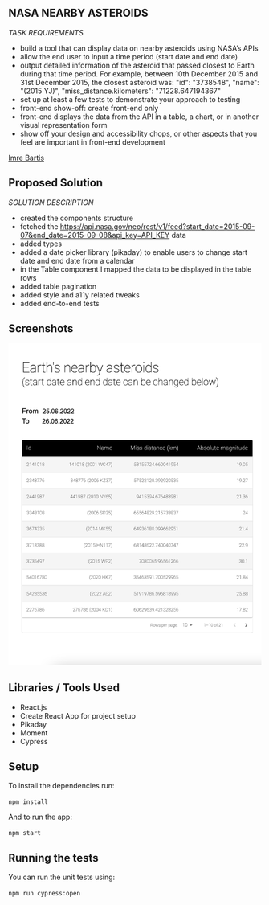 ## NASA NEARBY ASTEROIDS

*TASK REQUIREMENTS*
- build a tool that can display data on nearby asteroids using NASA’s
APIs
- allow the end user to input a time period (start date and end date)
- output detailed information of the asteroid that passed closest to Earth during that time
period. For example, between 10th December 2015 and 31st December 2015, the closest
asteroid was: "id": "3738548", "name": "(2015 YJ)", "miss_distance.kilometers": "71228.647194367"
- set up at least a few tests to demonstrate your approach to testing
- front-end show-off: create front-end only
- front-end displays the data from the API in a
table, a chart, or in another visual representation form
- show off your design and accessibility
chops, or other aspects that you feel are important in front-end development

[Imre Bartis](mailto:imbartis@gmail.com)

## Proposed Solution

*SOLUTION DESCRIPTION*
- created the components structure
- fetched the https://api.nasa.gov/neo/rest/v1/feed?start_date=2015-09-07&end_date=2015-09-08&api_key=API_KEY data
- added types
- added a date picker library (pikaday) to enable users to change start date and end date from a calendar
- in the Table component I mapped the data to be displayed in the table rows
- added table pagination
- added style and a11y related tweaks
- added end-to-end tests

## Screenshots

![Nasa Asteroids App](src/assets/app_screen.png)

## Libraries / Tools Used

- React.js
- Create React App for project setup
- Pikaday
- Moment
- Cypress

## Setup

To install the dependencies run:

`npm install`

And to run the app:

`npm start`

## Running the tests

You can run the unit tests using:

`npm run cypress:open`

